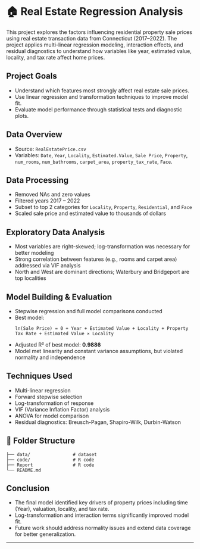 # 🏠 Real Estate Regression Analysis

This project explores the factors influencing residential property sale prices using real estate transaction data from Connecticut (2017–2022). The project applies multi-linear regression modeling, interaction effects, and residual diagnostics to understand how variables like year, estimated value, locality, and tax rate affect home prices.

## Project Goals
- Understand which features most strongly affect real estate sale prices.
- Use linear regression and transformation techniques to improve model fit.
- Evaluate model performance through statistical tests and diagnostic plots.

## Data Overview
- Source: `RealEstatePrice.csv`
- Variables: `Date`, `Year`, `Locality`, `Estimated.Value`, `Sale Price`, `Property`, `num_rooms`, `num_bathrooms`, `carpet_area`, `property_tax_rate`, `Face`.

## Data Processing
- Removed NAs and zero values
- Filtered years 2017 – 2022
- Subset to top 2 categories for `Locality`, `Property`, `Residential`, and `Face`
- Scaled sale price and estimated value to thousands of dollars

## Exploratory Data Analysis
- Most variables are right-skewed; log-transformation was necessary for better modeling
- Strong correlation between features (e.g., rooms and carpet area) addressed via VIF analysis
- North and West are dominant directions; Waterbury and Bridgeport are top localities

## Model Building & Evaluation
- Stepwise regression and full model comparisons conducted
- Best model:
  ```
  ln(Sale Price) = 0 + Year + Estimated Value + Locality + Property Tax Rate + Estimated Value × Locality
  ```
- Adjusted R² of best model: **0.9886**
- Model met linearity and constant variance assumptions, but violated normality and independence

## Techniques Used
- Multi-linear regression
- Forward stepwise selection
- Log-transformation of response
- VIF (Variance Inflation Factor) analysis
- ANOVA for model comparison
- Residual diagnostics: Breusch-Pagan, Shapiro-Wilk, Durbin-Watson

## 📁 Folder Structure
```
├── data/                # dataset 
├── code/                # R code
├── Report               # R code
└── README.md            
```

## Conclusion
- The final model identified key drivers of property prices including time (Year), valuation, locality, and tax rate.
- Log-transformation and interaction terms significantly improved model fit.
- Future work should address normality issues and extend data coverage for better generalization.

---
